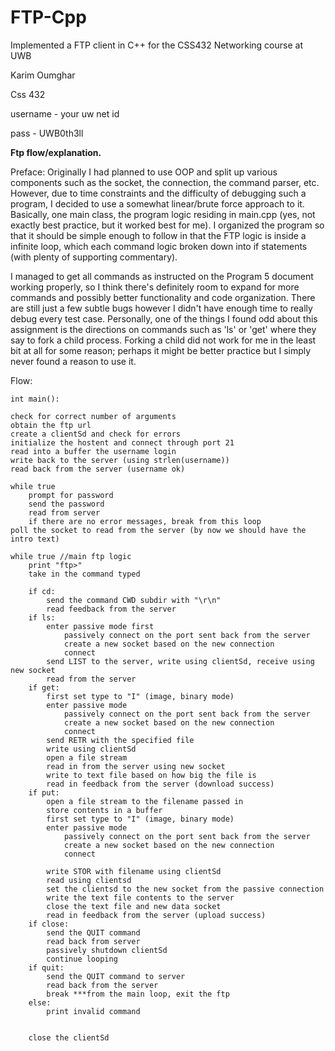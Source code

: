 # FTP-Cpp
Implemented a FTP client in C++ for the CSS432 Networking course at UWB

Karim Oumghar

Css 432

username - your uw net id

pass - UWB0th3ll

**Ftp flow/explanation.**

Preface: Originally I had planned to use OOP and split up various components such as the socket, the connection, the command parser, etc. However, due to time constraints and the difficulty of debugging such a program, I decided to use a somewhat linear/brute force approach to it. Basically, one main class, the program logic residing in main.cpp (yes, not exactly best practice, but it worked best for me). I organized the program so that it should be simple enough to follow in that the FTP logic is inside a infinite loop, which each command logic broken down into if statements (with plenty of supporting commentary). 

I managed to get all commands as instructed on the Program 5 document working properly, so I think there's definitely room to expand for more commands and possibly better functionality and code organization. There are still just a few subtle bugs however I didn't have enough time to really debug every test case. Personally, one of the things I found odd about this assignment is the directions on commands such as 'ls' or 'get' where they say to fork a child process. Forking a child did not work for me in the least bit at all for some reason; perhaps it might be better practice but I simply never found a reason to use it. 

Flow:

    int main():

    check for correct number of arguments
    obtain the ftp url
    create a clientSd and check for errors
    initialize the hostent and connect through port 21
    read into a buffer the username login
    write back to the server (using strlen(username))
    read back from the server (username ok)
    
    while true
        prompt for password
        send the password
        read from server
        if there are no error messages, break from this loop
    poll the socket to read from the server (by now we should have the intro text)
    
    while true //main ftp logic
        print "ftp>"
        take in the command typed
        
        if cd:
            send the command CWD subdir with "\r\n"
            read feedback from the server
        if ls:
            enter passive mode first
                passively connect on the port sent back from the server
                create a new socket based on the new connection
                connect
            send LIST to the server, write using clientSd, receive using new socket
            read from the server
        if get:
            first set type to "I" (image, binary mode)
            enter passive mode 
                passively connect on the port sent back from the server
                create a new socket based on the new connection
                connect
            send RETR with the specified file
            write using clientSd
            open a file stream
            read in from the server using new socket
            write to text file based on how big the file is
            read in feedback from the server (download success)
        if put:
            open a file stream to the filename passed in
            store contents in a buffer
            first set type to "I" (image, binary mode)
            enter passive mode 
                passively connect on the port sent back from the server
                create a new socket based on the new connection
                connect
            
            write STOR with filename using clientSd
            read using clientsd
            set the clientsd to the new socket from the passive connection
            write the text file contents to the server
            close the text file and new data socket
            read in feedback from the server (upload success)
        if close:
            send the QUIT command
            read back from server
            passively shutdown clientSd
            continue looping
        if quit:
            send the QUIT command to server
            read back from the server
            break ***from the main loop, exit the ftp
        else:
            print invalid command 
        
        
        close the clientSd
    
